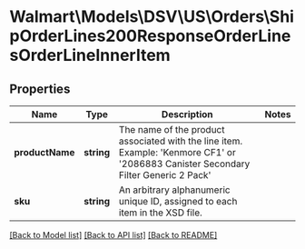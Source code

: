 # Walmart\Models\DSV\US\Orders\ShipOrderLines200ResponseOrderLinesOrderLineInnerItem

## Properties

Name | Type | Description | Notes
------------ | ------------- | ------------- | -------------
**productName** | **string** | The name of the product associated with the line item. Example: 'Kenmore CF1' or '2086883 Canister Secondary Filter Generic 2 Pack' |
**sku** | **string** | An arbitrary alphanumeric unique ID, assigned to each item in the XSD file. |


[[Back to Model list]](./) [[Back to API list]](../../../../../README.md#supported-apis) [[Back to README]](../../../../../README.md)
